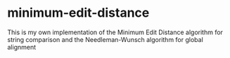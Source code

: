 # minimum-edit-distance
This is my own implementation of the Minimum Edit Distance algorithm for string comparison and the Needleman-Wunsch algorithm for global alignment

